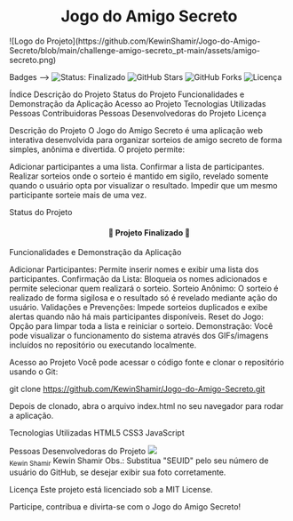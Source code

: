 <h1 align="center">Jogo do Amigo Secreto</h1>
![Logo do Projeto](https://github.com/KewinShamir/Jogo-do-Amigo-Secreto/blob/main/challenge-amigo-secreto_pt-main/assets/amigo-secreto.png)

Badges --> <img src="https://img.shields.io/static/v1?label=STATUS&message=Finalizado&color=green&style=for-the-badge" alt="Status: Finalizado"/> <img src="https://img.shields.io/github/stars/KewinShamir/Jogo-do-Amigo-Secreto?style=social" alt="GitHub Stars"/> <img src="https://img.shields.io/github/forks/KewinShamir/Jogo-do-Amigo-Secreto?style=social" alt="GitHub Forks"/> <img src="https://img.shields.io/github/license/KewinShamir/Jogo-do-Amigo-Secreto?style=for-the-badge" alt="Licença"/> </p>

Índice
Descrição do Projeto
Status do Projeto
Funcionalidades e Demonstração da Aplicação
Acesso ao Projeto
Tecnologias Utilizadas
Pessoas Contribuidoras
Pessoas Desenvolvedoras do Projeto
Licença

Descrição do Projeto
O Jogo do Amigo Secreto é uma aplicação web interativa desenvolvida para organizar sorteios de amigo secreto de forma simples, anônima e divertida.
O projeto permite:

Adicionar participantes a uma lista.
Confirmar a lista de participantes.
Realizar sorteios onde o sorteio é mantido em sigilo, revelado somente quando o usuário opta por visualizar o resultado.
Impedir que um mesmo participante sorteie mais de uma vez.

Status do Projeto
<h4 align="center"> 🚀 Projeto Finalizado 🚀 </h4>

Funcionalidades e Demonstração da Aplicação

Adicionar Participantes: Permite inserir nomes e exibir uma lista dos participantes.
Confirmação da Lista: Bloqueia os nomes adicionados e permite selecionar quem realizará o sorteio.
Sorteio Anônimo: O sorteio é realizado de forma sigilosa e o resultado só é revelado mediante ação do usuário.
Validações e Prevenções: Impede sorteios duplicados e exibe alertas quando não há mais participantes disponíveis.
Reset do Jogo: Opção para limpar toda a lista e reiniciar o sorteio.
Demonstração:
Você pode visualizar o funcionamento do sistema através dos GIFs/imagens incluídos no repositório ou executando localmente.

Acesso ao Projeto
Você pode acessar o código fonte e clonar o repositório usando o Git:

git clone https://github.com/KewinShamir/Jogo-do-Amigo-Secreto.git

Depois de clonado, abra o arquivo index.html no seu navegador para rodar a aplicação.

Tecnologias Utilizadas
HTML5
CSS3
JavaScript

Pessoas Desenvolvedoras do Projeto
<img src="https://avatars.githubusercontent.com/u/KewinShamir?v=4" width="115"><br><sub>Kewin Shamir</sub>
Kewin Shamir
Obs.: Substitua "SEUID" pelo seu número de usuário do GitHub, se desejar exibir sua foto corretamente.

Licença
Este projeto está licenciado sob a MIT License.

Participe, contribua e divirta-se com o Jogo do Amigo Secreto!
